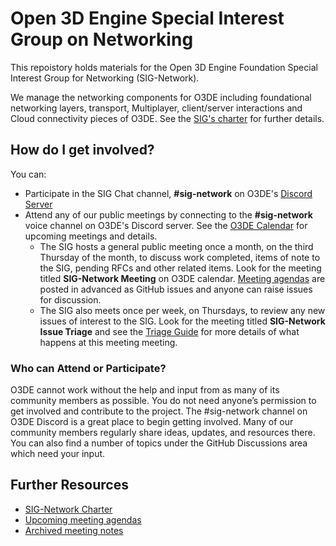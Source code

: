 # Open 3D Engine Special Interest Group on Networking

This repoistory holds materials for the Open 3D Engine Foundation Special Interest Group for Networking (SIG-Network).

We manage the networking components for O3DE including foundational networking layers, transport, Multiplayer, client/server interactions and Cloud connectivity pieces of O3DE. See the [SIG's charter](governance/SIG%20Network%20Charter.md) for further details.

## How do I get involved?

You can:
* Participate in the SIG Chat channel, **#sig-network** on O3DE's [Discord Server](https://discord.com/invite/o3de)
* Attend any of our public meetings by connecting to the **#sig-network** voice channel on O3DE's Discord server. See the [O3DE Calendar](https://lists.o3de.org/g/o3de-calendar/calendar) for upcoming meetings and details.
    * The SIG hosts a general public meeting once a month, on the third Thursday of the month, to discuss work completed, items of note to the SIG, pending RFCs and other related items. Look for the meeting titled **SIG-Network Meeting** on O3DE calendar. [Meeting agendas](https://github.com/o3de/sig-network/issues?q=is%3Aopen+is%3Aissue+label%3Amtg-agenda) are posted in advanced as GitHub issues and anyone can raise issues for discussion.
    * The SIG also meets once per week, on Thursdays, to review any new issues of interest to the SIG. Look for the meeting titled **SIG-Network Issue Triage** and see the [Triage Guide](TRIAGE_GUIDE.md) for more details of what happens at this meeting meeting.

### Who can Attend or Participate?

O3DE cannot work without the help and input from as many of its community members as possible. You do not need anyone’s permission to get involved and contribute to the project. The #sig-network channel on O3DE Discord is a great place to begin getting involved. Many of our community members regularly share ideas, updates, and resources there. You can also find a number of topics under the GitHub Discussions area which need your input.

## Further Resources

* [SIG-Network Charter](governance/SIG%20Network%20Charter.md)
* [Upcoming meeting agendas](https://github.com/o3de/sig-network/issues?q=is%3Aopen+is%3Aissue+label%3Amtg-agenda)
* [Archived meeting notes](meetings/readme.md)
